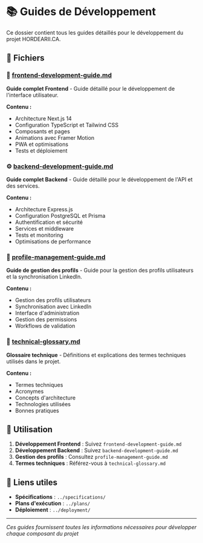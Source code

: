 # 📚 Guides de Développement

Ce dossier contient tous les guides détaillés pour le développement du projet HORDEARII.CA.

## 📄 Fichiers

### 🎨 [frontend-development-guide.md](./frontend-development-guide.md)
**Guide complet Frontend** - Guide détaillé pour le développement de l'interface utilisateur.

**Contenu :**
- Architecture Next.js 14
- Configuration TypeScript et Tailwind CSS
- Composants et pages
- Animations avec Framer Motion
- PWA et optimisations
- Tests et déploiement

### ⚙️ [backend-development-guide.md](./backend-development-guide.md)
**Guide complet Backend** - Guide détaillé pour le développement de l'API et des services.

**Contenu :**
- Architecture Express.js
- Configuration PostgreSQL et Prisma
- Authentification et sécurité
- Services et middleware
- Tests et monitoring
- Optimisations de performance

### 👤 [profile-management-guide.md](./profile-management-guide.md)
**Guide de gestion des profils** - Guide pour la gestion des profils utilisateurs et la synchronisation LinkedIn.

**Contenu :**
- Gestion des profils utilisateurs
- Synchronisation avec LinkedIn
- Interface d'administration
- Gestion des permissions
- Workflows de validation

### 📖 [technical-glossary.md](./technical-glossary.md)
**Glossaire technique** - Définitions et explications des termes techniques utilisés dans le projet.

**Contenu :**
- Termes techniques
- Acronymes
- Concepts d'architecture
- Technologies utilisées
- Bonnes pratiques

## 🚀 Utilisation

1. **Développement Frontend** : Suivez `frontend-development-guide.md`
2. **Développement Backend** : Suivez `backend-development-guide.md`
3. **Gestion des profils** : Consultez `profile-management-guide.md`
4. **Termes techniques** : Référez-vous à `technical-glossary.md`

## 🔗 Liens utiles

- **Spécifications** : `../specifications/`
- **Plans d'exécution** : `../plans/`
- **Déploiement** : `../deployment/`

---

*Ces guides fournissent toutes les informations nécessaires pour développer chaque composant du projet*
